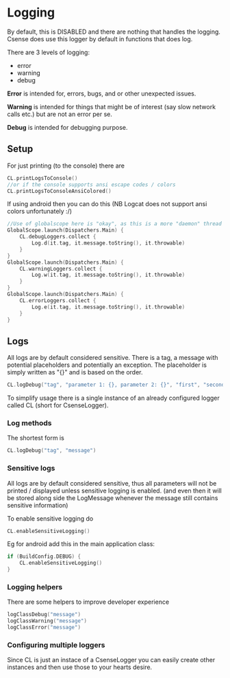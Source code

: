 # Logging

By default, this is DISABLED and there are nothing that handles the logging. Csense does use this logger by default in
functions that does log.

There are 3 levels of logging:

- error
- warning
- debug

**Error**
is intended for, errors, bugs, and or other unexpected issues.

**Warning**
is intended for things that might be of interest (say slow network calls etc.) but are not an error per se.

**Debug**
is intended for debugging purpose.

## Setup

For just printing (to the console) there are

```kotlin
CL.printLogsToConsole()
//or if the console supports ansi escape codes / colors
CL.printLogsToConsoleAnsiColored()
```

If using android then you can do this
(NB Logcat does not support ansi colors unfortunately :/)

```kotlin
//Use of globalscope here is "okay", as this is a more "daemon" thread style and is bound by application lifecycle (unless you cancel the job..)
GlobalScope.launch(Dispatchers.Main) {
    CL.debugLoggers.collect {
        Log.d(it.tag, it.message.toString(), it.throwable)
    }
}
GlobalScope.launch(Dispatchers.Main) {
    CL.warningLoggers.collect {
        Log.w(it.tag, it.message.toString(), it.throwable)
    }
}
GlobalScope.launch(Dispatchers.Main) {
    CL.errorLoggers.collect {
        Log.e(it.tag, it.message.toString(), it.throwable)
    }
}
```

## Logs

All logs are by default considered sensitive.
There is a tag, a message with potential placeholders and potentially an exception.
The placeholder is simply written as "{}" and is based on the order.

```kotlin
CL.logDebug("tag", "parameter 1: {}, parameter 2: {}", "first", "second")
```

To simplify usage there is a single instance of an already configured logger called
CL (short for CsenseLogger).

### Log methods

The shortest form is

```kotlin
CL.logDebug("tag", "message")
```

### Sensitive logs

All logs are by default considered sensitive, thus all parameters will not be printed / displayed unless sensitive
logging is enabled.
(and even then it will be stored along side the LogMessage whenever the message still contains sensitive information)

To enable sensitive logging do

```kotlin
CL.enableSensitiveLogging()
```

Eg for android add this in the main application class:

```kotlin
if (BuildConfig.DEBUG) {
    CL.enableSensitiveLogging()
}
```

### Logging helpers

There are some helpers to improve developer experience

```kotlin
logClassDebug("message")
logClassWarning("message")
logClassError("message")
```

### Configuring multiple loggers

Since CL is just an instace of a CsenseLogger you can easily create other instances and then use those to your hearts
desire.
